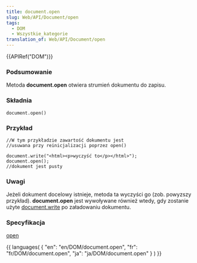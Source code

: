 ```yaml
---
title: document.open
slug: Web/API/Document/open
tags:
  - DOM
  - Wszystkie_kategorie
translation_of: Web/API/Document/open
---
```

{{APIRef("DOM")}}

### Podsumowanie

Metoda **document.open** otwiera strumień dokumentu do zapisu.

### Składnia

    document.open()

### Przykład

    //W tym przykładzie zawartość dokumentu jest
    //usuwana przy reinicjalizacji poprzez open()

    document.write("<html><p>wyczyść to</p></html>");
    document.open();
    //dokument jest pusty

### Uwagi

Jeżeli dokument docelowy istnieje, metoda ta wyczyści go (zob. powyzszy przykład). **document.open** jest wywoływane również wtedy, gdy zostanie użyte [document.write](pl/DOM/document.write) po załadowaniu dokumentu.

### Specyfikacja

[open](http://www.w3.org/TR/2000/WD-DOM-Level-2-HTML-20001113/html.html#ID-72161170)



{{ languages( { "en": "en/DOM/document.open", "fr": "fr/DOM/document.open", "ja": "ja/DOM/document.open" } ) }}
